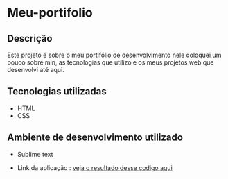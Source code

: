 # Meu-portifolio
## Descrição
Este projeto é sobre o meu portifólio de desenvolvimento nele coloquei um pouco sobre min, as tecnologias que utilizo e os meus projetos web que desenvolvi até aqui.

## Tecnologias utilizadas

* HTML
* CSS

## Ambiente de desenvolvimento utilizado

* Sublime text

* Link da aplicação : [veja o resultado desse codigo aqui](https://epic-chandrasekhar-5b2b85.netlify.app/)

